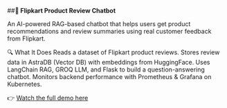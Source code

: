 ##**🛒 Flipkart Product Review Chatbot**

An AI-powered RAG-based chatbot that helps users get product recommendations and review summaries using real customer feedback from Flipkart.

🔍 What It Does
Reads a dataset of Flipkart product reviews.
Stores review data in AstraDB (Vector DB) with embeddings from HuggingFace.
Uses LangChain RAG, GROQ LLM, and Flask to build a question-answering chatbot.
Monitors backend performance with Prometheus & Grafana on Kubernetes.

👉 [Watch the full demo here](https://github.com/Ananya-Bohare/FLIPKART-product-recommender/raw/main/Implementation.mp4)
